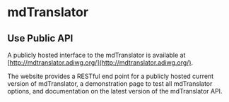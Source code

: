 # mdTranslator

## Use Public API

A publicly hosted interface to the mdTranslator is available at [http://mdtranslator.adiwg.org/](http://mdtranslator.adiwg.org/).  

The website provides a RESTful end point for a publicly hosted current version of mdTranslator, a demonstration page to test all mdTranslator options, and documentation on the latest version of the mdTranslator API.   
